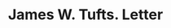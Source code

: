 ---
doi: 10.7916/D8G462BB
date_other: '1899'
date_other_textual: '1899'
form: correspondence
genre:
- Letters (correspondence)
name:
- James W. Tufts
object_in_context_url: https://biggert.cul.columbia.edu/items/view/ave_biggert_00404
subject_hierarchical_geographic:
- Boston, Massachusetts, United States
subject_name:
- James W. Tufts
title: James W. Tufts. Letter
sort_title: James W. Tufts. Letter
call_number: ave_biggert_00404
coordinates:
- 42.35805555555556,-71.06361111111111
pid: ave_biggert_00404
identifiers: ave_biggert_00404
thumbnail: https://derivativo-3.library.columbia.edu/iiif/2/ldpd:344135/full/!256,256/0/native.jpg
permalink: /biggert/ave_biggert_00404/
layout: iiif-image-page
---